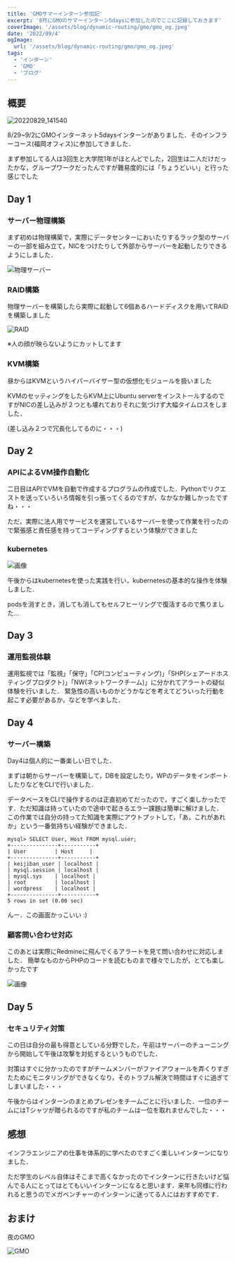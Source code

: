 ```yaml
---
title: 'GMOサマーインターン参加記'
excerpt: '8月にGMOのサマーインターン5daysに参加したのでここに記録しておきます'
coverImage: '/assets/blog/dynamic-routing/gmo/gmo_og.jpeg'
date: '2022/09/4'
ogImage:
  url: '/assets/blog/dynamic-routing/gmo/gmo_og.jpeg'
tags: 
  - 'インターン'
  - 'GMO'
  - 'ブログ'
---
```

## 概要

![20220829_141540](/assets/blog/dynamic-routing/gmo/20220829_141540.jpg)

8/29~9/2にGMOインターネット5daysインターンがありました．そのインフラーコース(福岡オフィス)に参加してきました．

まず参加してる人は3回生と大学院1年がほとんどでした，2回生は二人だけだったかな，グループワークだったんですが難易度的には「ちょうどいい」と行った感じでした

## Day 1

### サーバー物理構築

まず初めは物理構築で，実際にデータセンターにおいたりするラック型のサーバーの一部を組み立て，NICをつけたりして外部からサーバーを起動したりできるようにしました．

![物理サーバー](/assets/blog/dynamic-routing/gmo/20220829_115607.jpg)

### RAID構築

物理サーバーを構築したら実際に起動して6個あるハードディスクを用いてRAIDを構築しました

![RAID](/assets/blog/dynamic-routing/gmo/20220829_124647.jpg)

※人の顔が映らないようにカットしてます

### KVM構築

昼からはKVMというハイパーバイザー型の仮想化モジュールを扱いました

KVMのセッティングをしたらKVM上にUbuntu serverをインストールするのですがNICの差し込みが２つとも壊れておりそれに気づけず大幅タイムロスをしました．

(差し込み２つで冗長化してるのに・・・)

## Day 2

### APIによるVM操作自動化

二日目はAPIでVMを自動で作成するプログラムの作成でした．Pythonでリクエストを送っていろいろ情報を引っ張ってくるのですが，なかなか難しかったですね・・・

ただ，実際に法人用でサービスを運営しているサーバーを使って作業を行ったので緊張感と責任感を持ってコーディングするという体験ができました

### kubernetes

![画像](/assets/blog/dynamic-routing/gmo/k8s-eyecatch.jpeg)

午後からはkubernetesを使った実践を行い，kubernetesの基本的な操作を体験しました．

podsを消すとき，消しても消してもセルフヒーリングで復活するので焦りました...

## Day 3

### 運用監視体験

運用監視では「監視」「保守」「CP(コンピューティング)」「SHP(シェアードホスティングプロダクト)」「NW(ネットワークチーム)」に分かれてアラートの疑似体験を行いました．
緊急性の高いものかどうかなどを考えてどういった行動を起こす必要があるか，などを学べました．

## Day 4

### サーバー構築

Day4は個人的に一番楽しい日でした．

まずは朝からサーバーを構築して，DBを設定したり，WPのデータをインポートしたりなどをCLIで行いました．

データベースをCLIで操作するのは正直初めてだったので，すごく楽しかったです．ただ知識は持っていたので途中で起きるエラー課題は簡単に解けました．
この作業では自分の持ってた知識を実際にアウトプットして，「あ，これがあれか」という一番気持ちい経験ができました．

```shell
mysql> SELECT User, Host FROM mysql.user;
+---------------+-----------+
| User         | Host     |
+---------------+-----------+
| keijiban_user | localhost |
| mysql.session | localhost |
| mysql.sys    | localhost |
| root         | localhost |
| wordpress    | localhost |
+---------------+-----------+
5 rows in set (0.00 sec)

```

んー．この画面かっこいい :)

### 顧客問い合わせ対応

このあとは実際にRedmineに飛んでくるアラートを見て問い合わせに対応しました．
簡単なものからPHPのコードを読むものまで様々でしたが，とても楽しかったです

![画像](/assets/blog/dynamic-routing/gmo/redmine_logo_v1.png)

## Day 5

### セキュリティ対策

この日は自分の最も得意としている分野でした，午前はサーバーのチューニングから開始して午後は攻撃を対処するというものでした．

対策はすぐに分かったのですがチームメンバーがファイアウォールを弄くりすぎたためにモニタリングができなくなり，そのトラブル解決で時間はすぐに過ぎてしまいました・・・

午後からはインターンのまとめプレゼンをチームごとに行いました．一位のチームにはTシャツが贈られるのですが私のチームは一位を取れませんでした・・・

## 感想

インフラエンジニアの仕事を体系的に学べたのですごく楽しいインターンになりました．

ただ学生のレベル自体はそこまで高くなかったのでインターンに行きたいけど悩んでる人にとってはとてもいいインターンになると思います．来年も同様に行われると思うのでメガベンチャーのインターンに迷ってる人にはおすすめです．

## おまけ

夜のGMO

![GMO](/assets/blog/dynamic-routing/gmo/20220829_192033.jpg)

